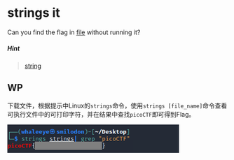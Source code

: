 # strings it

Can you find the flag in [file](http://ctf.infury.org:8000/files/61d28ae4f4a051334757b34e2af35813/strings) without running it?

##### Hint

> [string](https://linux.die.net/man/1/strings)

## WP

下载文件，根据提示中Linux的`strings`命令，使用`strings [file_name]`命令查看可执行文件中的可打印字符，并在结果中查找`picoCTF`即可得到Flag。

![image-20210714164813661](strings-it.assets/image-20210714164813661.png)